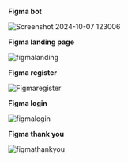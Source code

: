 **Figma bot**

![Screenshot 2024-10-07 123006](https://github.com/user-attachments/assets/18edc97c-c9f4-40aa-b7dc-e8fb25677f35)

**Figma landing page**

![figmalanding](https://github.com/user-attachments/assets/eb3ef792-1a71-445c-8ac4-1f2e1e0b284b)

**Figma register**

![Figmaregister](https://github.com/user-attachments/assets/b439f4cd-1d9e-4280-bdb7-09cf2932cc00)

**Figma login**

![figmalogin](https://github.com/user-attachments/assets/fd65720f-753f-4626-88db-b68161970696)

**Figma thank you**

![figmathankyou](https://github.com/user-attachments/assets/6f13dda6-1762-45cc-9707-bbda1f51b191)
